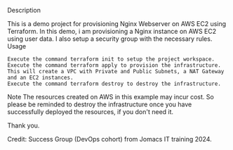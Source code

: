 Description

This is a demo project for provisioning Nginx Webserver on AWS EC2 using Terraform. In this demo, i am provisioning a Nginx instance on AWS EC2 using user data. I also setup a security group with the necessary rules.
Usage

    Execute the command terraform init to setup the project workspace.
    Execute the command terraform apply to provision the infrastructure. This will create a VPC with Private and Public Subnets, a NAT Gateway and an EC2 instances.
    Execute the command terraform destroy to destroy the infrastructure.

Note
The resources created on AWS in this example may incur cost. So please be reminded to destroy the infrastructure once you have successfully deployed the resources, if you don't need it.

Thank you.

Credit: Success Group (DevOps cohort) from Jomacs IT training 2024.
